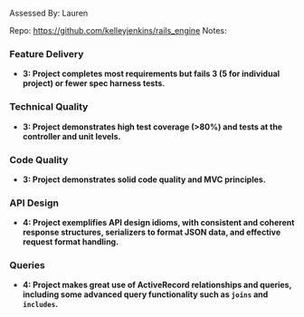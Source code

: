Assessed By: Lauren

Repo: https://github.com/kelleyjenkins/rails_engine
Notes:

### Feature Delivery

* **3: Project completes most requirements but fails 3 (5 for individual project) or fewer spec harness tests.**

### Technical Quality

* **3: Project demonstrates high test coverage (>80%) and tests at the controller and unit levels.**

### Code Quality

* **3: Project demonstrates solid code quality and MVC principles.**

### API Design

* **4: Project exemplifies API design idioms, with consistent and coherent response structures, serializers to format JSON data, and effective request format handling.**

### Queries

* **4: Project makes great use of ActiveRecord relationships and queries, including some advanced query functionality such as `joins` and `includes`.**
